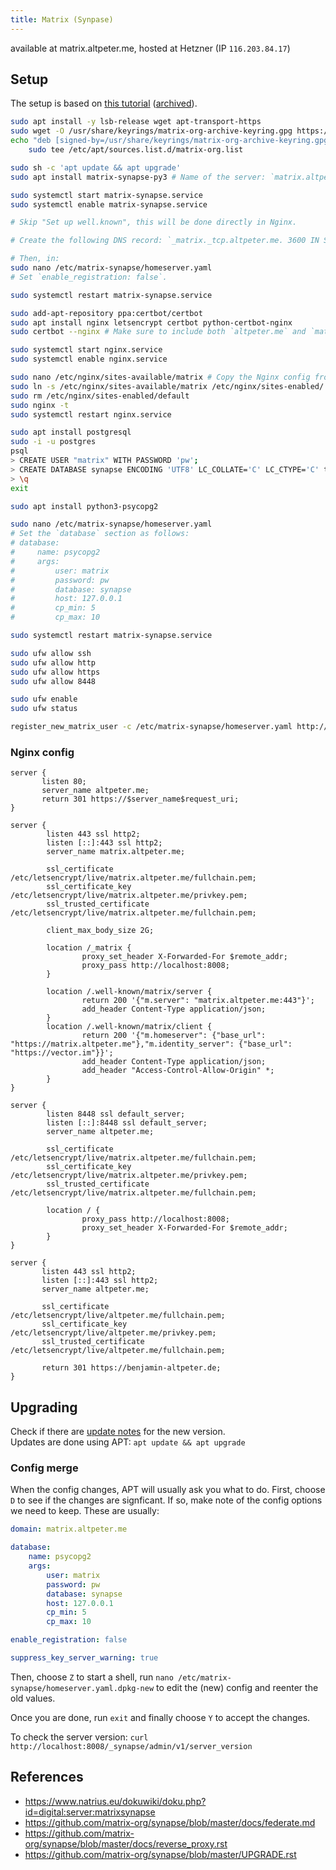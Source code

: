```yaml
---
title: Matrix (Synpase)
---
```


available at matrix.altpeter.me, hosted at Hetzner (IP `116.203.84.17`)

## Setup

The setup is based on [this tutorial](https://www.natrius.eu/dokuwiki/doku.php?id=digital:server:matrixsynapse) ([archived](https://web.archive.org/web/20190630102721/https://www.natrius.eu/dokuwiki/doku.php?id=digital:server:matrixsynapse)).

```sh
sudo apt install -y lsb-release wget apt-transport-https
sudo wget -O /usr/share/keyrings/matrix-org-archive-keyring.gpg https://packages.matrix.org/debian/matrix-org-archive-keyring.gpg
echo "deb [signed-by=/usr/share/keyrings/matrix-org-archive-keyring.gpg] https://packages.matrix.org/debian/ $(lsb_release -cs) main" |
    sudo tee /etc/apt/sources.list.d/matrix-org.list

sudo sh -c 'apt update && apt upgrade'
sudo apt install matrix-synapse-py3 # Name of the server: `matrix.altpeter.me`, Report anonymous statistics: Yes

sudo systemctl start matrix-synapse.service
sudo systemctl enable matrix-synapse.service

# Skip "Set up well.known", this will be done directly in Nginx.

# Create the following DNS record: `_matrix._tcp.altpeter.me. 3600 IN SRV 10 5 443 matrix.altpeter.me.`

# Then, in:
sudo nano /etc/matrix-synapse/homeserver.yaml
# Set `enable_registration: false`.

sudo systemctl restart matrix-synapse.service

sudo add-apt-repository ppa:certbot/certbot
sudo apt install nginx letsencrypt certbot python-certbot-nginx
sudo certbot --nginx # Make sure to include both `altpeter.me` and `matrix.altpeter.me`. Cronjob is automatically installed in `/etc/cron.d/certbot`

sudo systemctl start nginx.service
sudo systemctl enable nginx.service

sudo nano /etc/nginx/sites-available/matrix # Copy the Nginx config from below
sudo ln -s /etc/nginx/sites-available/matrix /etc/nginx/sites-enabled/
sudo rm /etc/nginx/sites-enabled/default
sudo nginx -t
sudo systemctl restart nginx.service

sudo apt install postgresql
sudo -i -u postgres
psql
> CREATE USER "matrix" WITH PASSWORD 'pw';
> CREATE DATABASE synapse ENCODING 'UTF8' LC_COLLATE='C' LC_CTYPE='C' template=template0 OWNER "matrix";
> \q
exit

sudo apt install python3-psycopg2

sudo nano /etc/matrix-synapse/homeserver.yaml
# Set the `database` section as follows:
# database:
#     name: psycopg2
#     args:
#         user: matrix
#         password: pw
#         database: synapse
#         host: 127.0.0.1
#         cp_min: 5
#         cp_max: 10

sudo systemctl restart matrix-synapse.service

sudo ufw allow ssh
sudo ufw allow http
sudo ufw allow https
sudo ufw allow 8448

sudo ufw enable
sudo ufw status

register_new_matrix_user -c /etc/matrix-synapse/homeserver.yaml http://localhost:8008
```

### Nginx config

```nginx
server {
       listen 80;
       server_name altpeter.me;
       return 301 https://$server_name$request_uri;
}

server {
        listen 443 ssl http2;
        listen [::]:443 ssl http2;
        server_name matrix.altpeter.me;

        ssl_certificate /etc/letsencrypt/live/matrix.altpeter.me/fullchain.pem;
        ssl_certificate_key /etc/letsencrypt/live/matrix.altpeter.me/privkey.pem;
        ssl_trusted_certificate /etc/letsencrypt/live/matrix.altpeter.me/fullchain.pem;

        client_max_body_size 2G;

        location /_matrix {
                proxy_set_header X-Forwarded-For $remote_addr;
                proxy_pass http://localhost:8008;
        }

        location /.well-known/matrix/server {
                return 200 '{"m.server": "matrix.altpeter.me:443"}';
                add_header Content-Type application/json;
        }
        location /.well-known/matrix/client {
                return 200 '{"m.homeserver": {"base_url": "https://matrix.altpeter.me"},"m.identity_server": {"base_url": "https://vector.im"}}';
                add_header Content-Type application/json;
                add_header "Access-Control-Allow-Origin" *;
        }
}

server {
        listen 8448 ssl default_server;
        listen [::]:8448 ssl default_server;
        server_name altpeter.me;

        ssl_certificate /etc/letsencrypt/live/matrix.altpeter.me/fullchain.pem;
        ssl_certificate_key /etc/letsencrypt/live/matrix.altpeter.me/privkey.pem;
        ssl_trusted_certificate /etc/letsencrypt/live/matrix.altpeter.me/fullchain.pem;

        location / {
                proxy_pass http://localhost:8008;
                proxy_set_header X-Forwarded-For $remote_addr;
        }
}

server {
       listen 443 ssl http2;
       listen [::]:443 ssl http2;
       server_name altpeter.me;

       ssl_certificate /etc/letsencrypt/live/altpeter.me/fullchain.pem;
       ssl_certificate_key /etc/letsencrypt/live/altpeter.me/privkey.pem;
       ssl_trusted_certificate /etc/letsencrypt/live/altpeter.me/fullchain.pem;
       
       return 301 https://benjamin-altpeter.de;
}
```

## Upgrading

Check if there are [update notes](https://github.com/matrix-org/synapse/blob/master/UPGRADE.rst) for the new version.  
Updates are done using APT: `apt update && apt upgrade`

### Config merge

When the config changes, APT will usually ask you what to do. First, choose `D` to see if the changes are signficant. If so, make note of the config options we need to keep. These are usually:

```yaml
domain: matrix.altpeter.me

database:
    name: psycopg2
    args:
        user: matrix
        password: pw
        database: synapse
        host: 127.0.0.1
        cp_min: 5
        cp_max: 10

enable_registration: false

suppress_key_server_warning: true
```

Then, choose `Z` to start a shell, run `nano /etc/matrix-synapse/homeserver.yaml.dpkg-new` to edit the (new) config and reenter the old values.

Once you are done, run `exit` and finally choose `Y` to accept the changes.

To check the server version: `curl http://localhost:8008/_synapse/admin/v1/server_version`

## References

* https://www.natrius.eu/dokuwiki/doku.php?id=digital:server:matrixsynapse
* https://github.com/matrix-org/synapse/blob/master/docs/federate.md
* https://github.com/matrix-org/synapse/blob/master/docs/reverse_proxy.rst
* https://github.com/matrix-org/synapse/blob/master/UPGRADE.rst

